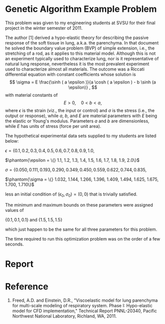 # Genetic Algorithm Example Problem

This problem was given to my engineering students at SVSU for their final project in the winter semester of 2011.

The author [1] derived a hypo-elastic theory for describing the passive response of the soft tissue in lung, a.k.a. the parenchyma. In that document he solved the boundary value problem (BVP) of simple extension, i.e., the stretching of a rod, as it applies to this material model. Although this is not an experiment typically used to characterize lung, nor is it representative of natural lung response, nevertheless it is the most prevalent experiment used to characterize almost all materials.  The outcome
was a Riccati differential equation with constant coefficients whose solution is
$$
   \sigma = E \frac{\sinh ( a \epsilon )}{a \cosh ( a \epsilon ) -
   b \sinh (a \epsilon)} ,
$$
with material constants of
$$
    E > 0, \quad 0 < b < a ,
$$
where $\epsilon$ is the strain (viz., the input or control) and $\sigma$ is the stress (i.e., the output or response), while $a$, $b$, and $E$ are material parameters with $E$ being the elastic or Young's modulus.  Parameters $a$ and $b$ are dimensionless, while $E$ has units of stress (force per unit area).

The hypothetical experimental data sets supplied to my students are listed below:

$\epsilon = \{0.1, 0.2, 0.3, 0.4, 0.5, 0.6, 0.7, 0.8, 0.9, 1.0,$

$\phantom{\epsilon = \{} 1.1, 1.2, 1.3, 1.4, 1.5, 1.6, 1.7, 1.8, 1.9, 2.0\}$

$\sigma = \{0.050, 0.111, 0.193, 0.290, 0.349, 0.450, 0.559, 0.622, 0.744, 0.835,$

$\phantom{\sigma = \{} 1.032, 1.144, 1.266, 1.396, 1.409, 1.494, 1.625, 1.675, 1.700, 1.710\}$

less an initial condition of $(\epsilon_0, \sigma_0) = (0,0)$ that is trivially satisfied. 

The minimum and maximum bounds on these parameters were assigned values of

$\{0.1, 0.1, 0.1\}$ and $\{1.5, 1.5, 1.5\}$

which just happen to be the same for all three parameters for this problem.

The time required to run this optimization problem was on the order of a few seconds.

# Report

# Reference

1) Freed, A.D. and Einstein, D.R., "Viscoelastic model for lung
  parenchyma for multi-scale modeling of respiratory system. Phase I:
  Hypo-elastic model for CFD implementation," Technical Report PNNL-20340,
  Pacific Northwest National Laboratory, Richland, WA, 2011.

